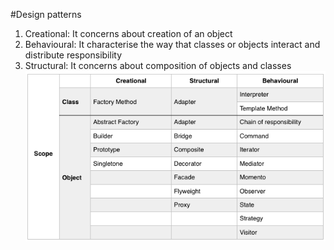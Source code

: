 #Design patterns
1. Creational: It concerns about creation of an object
2. Behavioural: It characterise the way that classes or objects interact and distribute responsibility
3. Structural: It concerns about composition of objects and classes
![Design Pattern Table](design_patterns_table.png "Design Patterns Table")